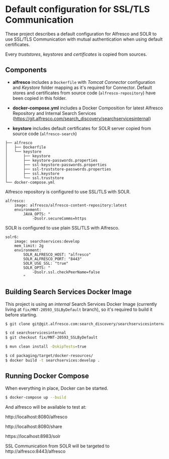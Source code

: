 # Default configuration for SSL/TLS Communication

These project describes a default configuration for Alfresco and SOLR to use SSL/TLS Communication with mutual authentication when using default certificates.

Every *truststores*, *keystores* and *certificates* is copied from sources.

## Components

* **alfresco** includes a `Dockerfile` with *Tomcat Connector* configuration and *Keystore* folder mapping as it's required for Connector. Default stores and certificates from source code (`alfresco-repository`) have been copied in this folder.

* **docker-compose.yml** includes a Docker Composition for latest Alfresco Repository and Internal Search Services (https://git.alfresco.com/search_discovery/searchservicesinternal)

* **keystore** includes default certificates for SOLR server copied from source code (`alfresco-search`)

```
├── alfresco
│   ├── Dockerfile
│   └── keystore
│       ├── keystore
│       ├── keystore-passwords.properties
│       ├── ssl-keystore-passwords.properties
│       ├── ssl-truststore-passwords.properties
│       ├── ssl.keystore
│       └── ssl.truststore
└── docker-compose.yml
```

Alfresco repository is configured to use SSL/TLS with SOLR.

```
alfresco:
    image: alfresco/alfresco-content-repository:latest
    environment:
        JAVA_OPTS: "
            -Dsolr.secureComms=https
```

SOLR is configured to use plain SSL/TLS with Alfresco.

```
solr6:
    image: searchservices:develop
    mem_limit: 2g
    environment:
        SOLR_ALFRESCO_HOST: "alfresco"
        SOLR_ALFRESCO_PORT: "8443"
        SOLR_USE_SSL: "true"
        SOLR_OPTS: "
            -Dsolr.ssl.checkPeerName=false
        "
```

## Building Search Services Docker Image

This project is using an *internal* Search Services Docker Image (currently living at `fix/MNT-20593_SSLByDefault` branch), so it's required to build it before starting.

```bash
$ git clone git@git.alfresco.com:search_discovery/searchservicesinternal.git

$ cd searchservicesinternal
$ git checkout fix/MNT-20593_SSLByDefault

$ mvn clean install -DskipTests=true

$ cd packaging/target/docker-resources/
$ docker build -t searchservices:develop .
```

## Running Docker Compose

When everything in place, Docker can be started.

```bash
$ docker-compose up --build
```

And alfresco will be available to test at:

http://localhost:8080/alfresco

http://localhost:8080/share

https://localhost:8983/solr

SSL Communication from SOLR will be targeted to http://alfresco:8443/alfresco
